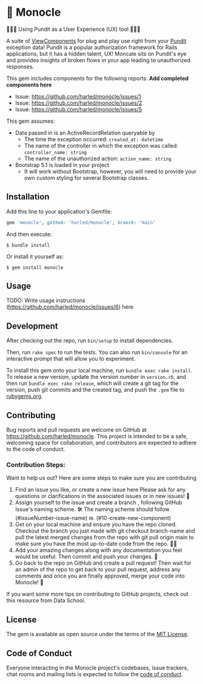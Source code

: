 # 🧐 Monocle

🤵‍♀️🤵 Using Pundit as a User Experience (UX) tool 🤵🤵‍♀️

A suite of [ViewComponents](https://github.com/github/view_component) for plug and play use right from your [Pundit](https://github.com/varvet/pundit) exception data! Pundit is a popular authorization framework for Rails applications, but it has a hidden talent, UX! Moncale sits on Pundit's eye and provides insights of broken flows in your app leading to unauthorized responses.

This gem includes components for the following reports: **Add completed components here**
- Issue: https://github.com/harled/monocle/issues/1
- Issue: https://github.com/harled/monocle/issues/2
- Issue: https://github.com/harled/monocle/issues/5

This gem assumes:
- Data passed in is an ActiveRecordRelation queryable by
  - The time the exception occurred: `created_at: datetime`
  - The name of the controller in which the exception was called: `controller_name: string`
  - The name of the unauthorized action: `action_name: string`
- Bootstrap 5.1 is loaded in your project
  - It will work without Bootstrap, however, you will need to provide your own custom styling for several Bootstrap classes.

## Installation

Add this line to your application's Gemfile:

```ruby
gem 'monocle', github: 'harled/monocle', branch: 'main'
```

And then execute:

    $ bundle install

Or install it yourself as:

    $ gem install monocle

## Usage

TODO: Write usage instructions (https://github.com/harled/monocle/issues/6) here

## Development

After checking out the repo, run `bin/setup` to install dependencies. 

Then, run `rake spec` to run the tests. You can also run `bin/console` for an interactive prompt that will allow you to experiment.

To install this gem onto your local machine, run `bundle exec rake install`. To release a new version, update the version number in `version.rb`, and then run `bundle exec rake release`, which will create a git tag for the version, push git commits and the created tag, and push the `.gem` file to [rubygems.org](https://rubygems.org).

## Contributing
Bug reports and pull requests are welcome on GitHub at https://github.com/harled/monocle. This project is intended to be a safe, welcoming space for collaboration, and contributors are expected to adhere to the code of conduct.

### Contribution Steps:

Want to help us out? Here are some steps to make sure you are contributing

1. Find an issue you like, or create a new issue here
Please ask for any questions or clarifications in the associated issues or in new issues! 🤔
2. Assign yourself to the issue and create a branch , following GitHub Issue's naming scheme. 🛠️
The naming scheme should follow (#issueNumber-issue-name) ie. (#10-create-new-component)
3. Get on your local machine and ensure you have the repo cloned. Checkout the branch you just made with git checkout branch-name and pull the latest merged changes from the repo with git pull origin main to make sure you have the most up-to-date code from the repo. 👩‍💻
4. Add your amazing changes along with any documentation you feel would be useful. Then commit and push your changes. 🌟
5. Go back to the repo on GitHub and create a pull request! Then wait for an admin of the repo to get back to your pull request, address any comments and once you are finally approved, merge your code into Monocle! 🎉

If you want some more tips on contributing to GitHub projects, check out this resource from Data School.

## License

The gem is available as open source under the terms of the [MIT License](https://opensource.org/licenses/MIT).

## Code of Conduct

Everyone interacting in the Monocle project's codebases, issue trackers, chat rooms and mailing lists is expected to follow the [code of conduct](https://github.com/[USERNAME]/monocle/blob/master/CODE_OF_CONDUCT.md).
